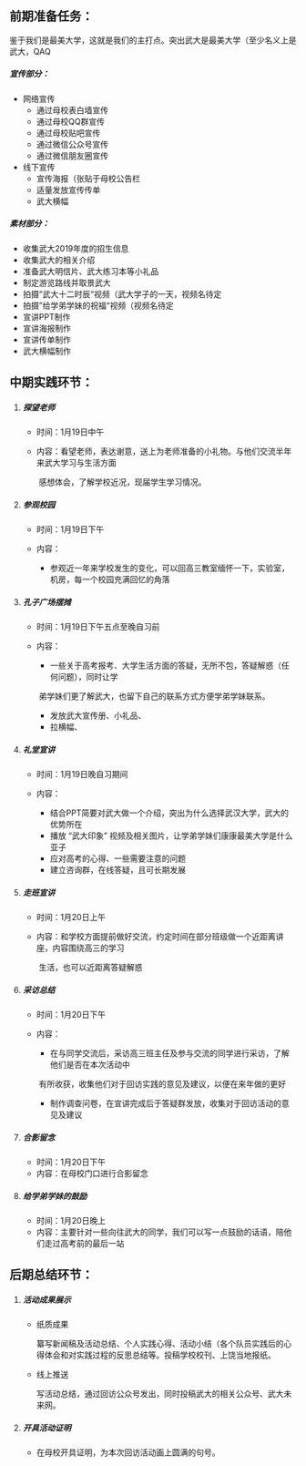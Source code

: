 ## 前期准备任务：



鉴于我们是最美大学，这就是我们的主打点。突出武大是最美大学（至少名义上是武大，QAQ



##### 宣传部分：

- 网络宣传
  - 通过母校表白墙宣传
  - 通过母校QQ群宣传
  - 通过母校贴吧宣传
  - 通过微信公众号宣传
  - 通过微信朋友圈宣传
- 线下宣传
  - 宣传海报（张贴于母校公告栏
  - 适量发放宣传传单
  - 武大横幅



##### 素材部分：

- 收集武大2019年度的招生信息
- 收集武大的相关介绍
- 准备武大明信片、武大练习本等小礼品
- 制定游览路线并取景武大
- 拍摄”武大十二时辰“视频（武大学子的一天，视频名待定
- 拍摄”给学弟学妹的祝福“视频（视频名待定
- 宣讲PPT制作
- 宣讲海报制作
- 宣讲传单制作
- 武大横幅制作



## 中期实践环节：



1. ##### 探望老师

   - 时间：1月19日中午

   - 内容：看望老师，表达谢意，送上为老师准备的小礼物。与他们交流半年来武大学习与生活方面

     ​			感想体会，了解学校近况，现届学生学习情况。

     

2. ##### 参观校园

   - 时间：1月19日下午

   - 内容：

     - 参观近一年来学校发生的变化，可以回高三教室缅怀一下，实验室，机房，每一个校园充满回忆的角落

     

3. ##### 孔子广场摆摊

   - 时间：1月19日下午五点至晚自习前

   - 内容：

     - 一些关于高考报考、大学生活方面的答疑，无所不包，答疑解惑（任何问题），同时让学

     ​			弟学妹们更了解武大，也留下自己的联系方式方便学弟学妹联系。

     - 发放武大宣传册、小礼品、
     - 拉横幅、

     

4. ##### 礼堂宣讲

   - 时间：1月19日晚自习期间

   - 内容：

     - 结合PPT简要对武大做一个介绍，突出为什么选择武汉大学，武大的优势所在
     - 播放 “武大印象” 视频及相关图片，让学弟学妹们康康最美大学是什么亚子
     - 应对高考的心得、一些需要注意的问题
     - 建立咨询群，在线答疑，且可长期发展

     

5. ##### 走班宣讲

   - 时间：1月20日上午

   - 内容：和学校方面提前做好交流，约定时间在部分班级做一个近距离讲座，内容围绕高三的学习

     ​			生活，也可以近距离答疑解惑

     

6. ##### 采访总结

   - 时间：1月20日下午

   - 内容：

     - 在与同学交流后，采访高三班主任及参与交流的同学进行采访，了解他们是否在本次活动中

     ​			有所收获，收集他们对于回访实践的意见及建议，以便在来年做的更好

     - 制作调查问卷，在宣讲完成后于答疑群发放，收集对于回访活动的意见及建议

     

7. ##### 合影留念

   - 时间：1月20日下午
   - 内容：在母校门口进行合影留念

   

8. ##### 给学弟学妹的鼓励

   - 时间：1月20日晚上
   - 内容：主要针对一些向往武大的同学，我们可以写一点鼓励的话语，陪他们走过高考前的最后一站

   

## 后期总结环节：



1. ##### 活动成果展示

   - 纸质成果

     纂写新闻稿及活动总结、个人实践心得、活动小结（各个队员实践后的心得体会和对实践过程的反思总结等。投稿学校校刊、上饶当地报纸。

   - 线上推送

     写活动总结，通过回访公众号发出，同时投稿武大的相关公众号、武大未来网。

2. ##### 开具活动证明

   - 在母校开具证明，为本次回访活动画上圆满的句号。



